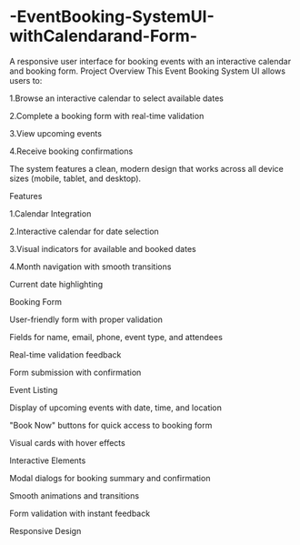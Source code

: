 # -EventBooking-SystemUI-withCalendarand-Form-
A responsive user interface for booking events with an interactive calendar and booking form.
Project Overview
This Event Booking System UI allows users to:

1.Browse an interactive calendar to select available dates<br>

2.Complete a booking form with real-time validation

3.View upcoming events

4.Receive booking confirmations

The system features a clean, modern design that works across all device sizes (mobile, tablet, and desktop).

Features

1.Calendar Integration

2.Interactive calendar for date selection

3.Visual indicators for available and booked dates

4.Month navigation with smooth transitions

Current date highlighting

Booking Form

User-friendly form with proper validation

Fields for name, email, phone, event type, and attendees

Real-time validation feedback

Form submission with confirmation

Event Listing

Display of upcoming events with date, time, and location

"Book Now" buttons for quick access to booking form

Visual cards with hover effects

Interactive Elements

Modal dialogs for booking summary and confirmation

Smooth animations and transitions

Form validation with instant feedback

Responsive Design
